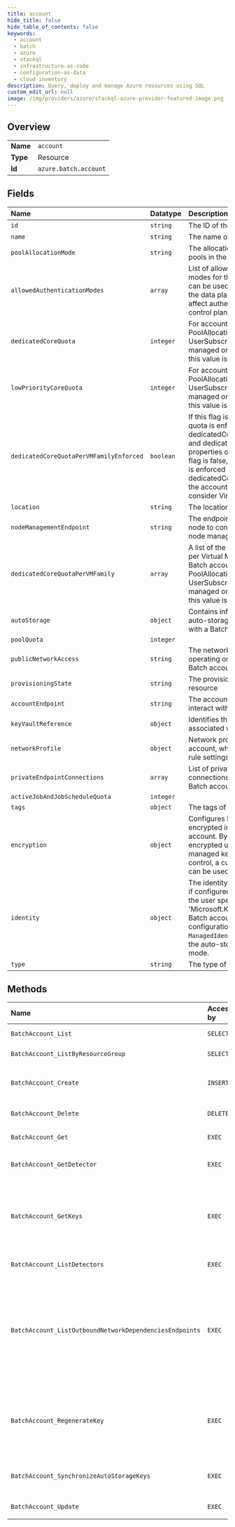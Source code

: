 ```yaml
---
title: account
hide_title: false
hide_table_of_contents: false
keywords:
  - account
  - batch
  - azure    
  - stackql
  - infrastructure-as-code
  - configuration-as-data
  - cloud inventory
description: Query, deploy and manage Azure resources using SQL
custom_edit_url: null
image: /img/providers/azure/stackql-azure-provider-featured-image.png
---
```

  
    

## Overview
<table><tbody>
<tr><td><b>Name</b></td><td><code>account</code></td></tr>
<tr><td><b>Type</b></td><td>Resource</td></tr>
<tr><td><b>Id</b></td><td><code>azure.batch.account</code></td></tr>
</tbody></table>

## Fields
| Name | Datatype | Description |
|:-----|:---------|:------------|
| `id` | `string` | The ID of the resource. |
| `name` | `string` | The name of the resource. |
| `poolAllocationMode` | `string` | The allocation mode for creating pools in the Batch account. |
| `allowedAuthenticationModes` | `array` | List of allowed authentication modes for the Batch account that can be used to authenticate with the data plane. This does not affect authentication with the control plane. |
| `dedicatedCoreQuota` | `integer` | For accounts with PoolAllocationMode set to UserSubscription, quota is managed on the subscription so this value is not returned. |
| `lowPriorityCoreQuota` | `integer` | For accounts with PoolAllocationMode set to UserSubscription, quota is managed on the subscription so this value is not returned. |
| `dedicatedCoreQuotaPerVMFamilyEnforced` | `boolean` | If this flag is true, dedicated core quota is enforced via both the dedicatedCoreQuotaPerVMFamily and dedicatedCoreQuota properties on the account. If this flag is false, dedicated core quota is enforced only via the dedicatedCoreQuota property on the account and does not consider Virtual Machine family. |
| `location` | `string` | The location of the resource. |
| `nodeManagementEndpoint` | `string` | The endpoint used by compute node to connect to the Batch node management service. |
| `dedicatedCoreQuotaPerVMFamily` | `array` | A list of the dedicated core quota per Virtual Machine family for the Batch account. For accounts with PoolAllocationMode set to UserSubscription, quota is managed on the subscription so this value is not returned. |
| `autoStorage` | `object` | Contains information about the auto-storage account associated with a Batch account. |
| `poolQuota` | `integer` |  |
| `publicNetworkAccess` | `string` | The network access type for operating on the resources in the Batch account. |
| `provisioningState` | `string` | The provisioned state of the resource |
| `accountEndpoint` | `string` | The account endpoint used to interact with the Batch service. |
| `keyVaultReference` | `object` | Identifies the Azure key vault associated with a Batch account. |
| `networkProfile` | `object` | Network profile for Batch account, which contains network rule settings for each endpoint. |
| `privateEndpointConnections` | `array` | List of private endpoint connections associated with the Batch account |
| `activeJobAndJobScheduleQuota` | `integer` |  |
| `tags` | `object` | The tags of the resource. |
| `encryption` | `object` | Configures how customer data is encrypted inside the Batch account. By default, accounts are encrypted using a Microsoft managed key. For additional control, a customer-managed key can be used instead. |
| `identity` | `object` | The identity of the Batch account, if configured. This is used when the user specifies 'Microsoft.KeyVault' as their Batch account encryption configuration or when `ManagedIdentity` is selected as the auto-storage authentication mode. |
| `type` | `string` | The type of the resource. |
## Methods
| Name | Accessible by | Required Params | Description |
|:-----|:--------------|:----------------|:------------|
| `BatchAccount_List` | `SELECT` | `subscriptionId` | Gets information about the Batch accounts associated with the subscription. |
| `BatchAccount_ListByResourceGroup` | `SELECT` | `resourceGroupName, subscriptionId` | Gets information about the Batch accounts associated with the specified resource group. |
| `BatchAccount_Create` | `INSERT` | `accountName, resourceGroupName, subscriptionId, data__location` | Creates a new Batch account with the specified parameters. Existing accounts cannot be updated with this API and should instead be updated with the Update Batch Account API. |
| `BatchAccount_Delete` | `DELETE` | `accountName, resourceGroupName, subscriptionId` | Deletes the specified Batch account. |
| `BatchAccount_Get` | `EXEC` | `accountName, resourceGroupName, subscriptionId` | Gets information about the specified Batch account. |
| `BatchAccount_GetDetector` | `EXEC` | `accountName, detectorId, resourceGroupName, subscriptionId` | Gets information about the given detector for a given Batch account. |
| `BatchAccount_GetKeys` | `EXEC` | `accountName, resourceGroupName, subscriptionId` | This operation applies only to Batch accounts with allowedAuthenticationModes containing 'SharedKey'. If the Batch account doesn't contain 'SharedKey' in its allowedAuthenticationMode, clients cannot use shared keys to authenticate, and must use another allowedAuthenticationModes instead. In this case, getting the keys will fail. |
| `BatchAccount_ListDetectors` | `EXEC` | `accountName, resourceGroupName, subscriptionId` | Gets information about the detectors available for a given Batch account. |
| `BatchAccount_ListOutboundNetworkDependenciesEndpoints` | `EXEC` | `accountName, resourceGroupName, subscriptionId` | Lists the endpoints that a Batch Compute Node under this Batch Account may call as part of Batch service administration. If you are deploying a Pool inside of a virtual network that you specify, you must make sure your network allows outbound access to these endpoints. Failure to allow access to these endpoints may cause Batch to mark the affected nodes as unusable. For more information about creating a pool inside of a virtual network, see https://docs.microsoft.com/azure/batch/batch-virtual-network |
| `BatchAccount_RegenerateKey` | `EXEC` | `accountName, resourceGroupName, subscriptionId, data__keyName` | This operation applies only to Batch accounts with allowedAuthenticationModes containing 'SharedKey'. If the Batch account doesn't contain 'SharedKey' in its allowedAuthenticationMode, clients cannot use shared keys to authenticate, and must use another allowedAuthenticationModes instead. In this case, regenerating the keys will fail. |
| `BatchAccount_SynchronizeAutoStorageKeys` | `EXEC` | `accountName, resourceGroupName, subscriptionId` | Synchronizes access keys for the auto-storage account configured for the specified Batch account, only if storage key authentication is being used. |
| `BatchAccount_Update` | `EXEC` | `accountName, resourceGroupName, subscriptionId` | Updates the properties of an existing Batch account. |
